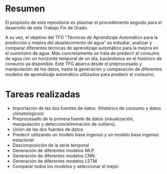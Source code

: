 # Resumen

El propósito de este repositorio es plasmar el procedimiento seguido para el desarrollo de este Trabajo Fin de Grado.  

A su vez, el objetivo del TFG "Técnicas de Aprendizaje Automático para la predicción y mejora del abastecimiento de agua" es estudiar, analizar y comparar diferentes técnicas de aprendizaje automático para la mejora en el suministro de agua. Más concretamente se trata de predecir el consumo de agua con un horizonte temporal de un día, basándonos en el histórico de consumo ya disponible. Este TFG abarca desde el preprocesado y manipulación de los datos, hasta la generación y comparación de diferentes modelos de aprendizaje automático utilizados para predecir el consumo.

# Tareas realizadas
- Importación de las dos fuentes de datos. (Histórico de consumo y datos climatológicos)
- Preprocesado de la primera fuente de datos (visualización, manipulación y detección/eliminación de outliers).
- Unión de las dos fuentes de datos
- Predecir utilizando un modelo base ingenuo y un modelo base ingenuo estacional
- Descomposición de la serie temporal
- Generación de diferentes modelos MLP.
- Generación de diferentes modelos CNN.
- Generación de diferentes modelos LSTM.
- Comparar todos los modelos y seleccionar el mejor.

